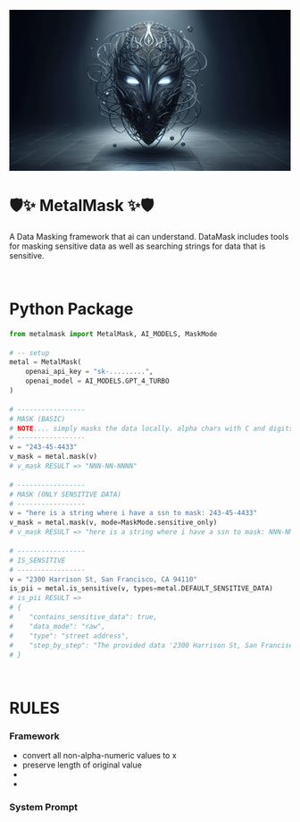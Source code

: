 ![alt text](banner.png)

# 🛡️✨ MetalMask ✨🛡️
A Data Masking framework that ai can understand. DataMask includes tools for masking sensitive data as well as searching strings for data that is sensitive. 

<br>

# Python Package

```python
from metalmask import MetalMask, AI_MODELS, MaskMode

# -- setup
metal = MetalMask(
    openai_api_key = "sk-.........",
    openai_model = AI_MODELS.GPT_4_TURBO
)

# -----------------
# MASK (BASIC)
# NOTE.... simply masks the data locally. alpha chars with C and digits with N.
# -----------------
v = "243-45-4433"
v_mask = metal.mask(v)
# v_mask RESULT => "NNN-NN-NNNN"

# -----------------
# MASK (ONLY SENSITIVE DATA)
# -----------------
v = "here is a string where i have a ssn to mask: 243-45-4433"
v_mask = metal.mask(v, mode=MaskMode.sensitive_only)
# v_mask RESULT => "here is a string where i have a ssn to mask: NNN-NN-NNNN"

# -----------------
# IS_SENSITIVE
# -----------------
v = "2300 Harrison St, San Francisco, CA 94110"
is_pii = metal.is_sensitive(v, types=metal.DEFAULT_SENSITIVE_DATA)
# is_pii RESULT =>
# {
#    "contains_sensitive_data": true,
#    "data_mode": "raw",
#    "type": "street address",
#    "step_by_step": "The provided data '2300 Harrison St, San Francisco, CA 94110' resembles a typical street address format with a street name, city, and zip code. Cross-referencing with the sensitive types list in the protocol, 'street address' is listed as sensitive information. The data is not masked as it contains readable text."
# }

```

<br>


# RULES
### Framework
-  convert all non-alpha-numeric values to x
-  preserve length of original value
-  
-  


### System Prompt
```
```
